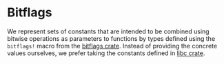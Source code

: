# Bitflags

We represent sets of constants that are intended to be combined using bitwise
operations as parameters to functions by types defined using the `bitflags!`
macro from the [bitflags crate](https://crates.io/crates/bitflags/).
Instead of providing the concrete values ourselves, we prefer taking the
constants  defined in [libc crate](https://crates.io/crates/libc/).
